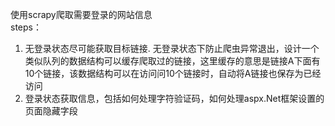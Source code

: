 使用scrapy爬取需要登录的网站信息
</br>
steps：
1. 无登录状态尽可能获取目标链接. 无登录状态下防止爬虫异常退出，设计一个类似队列的数据结构可以缓存爬取过的链接，这里缓存的意思是链接A下面有10个链接，该数据结构可以在访问问10个链接时，自动将A链接也保存为已经访问
2. 登录状态获取信息，包括如何处理字符验证码，如何处理aspx.Net框架设置的页面隐藏字段 
